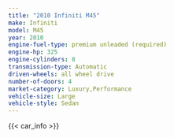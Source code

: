```yaml
---
title: "2010 Infiniti M45"
make: Infiniti
model: M45
year: 2010
engine-fuel-type: premium unleaded (required)
engine-hp: 325
engine-cylinders: 8
transmission-type: Automatic
driven-wheels: all wheel drive
number-of-doors: 4
market-category: Luxury,Performance
vehicle-size: Large
vehicle-style: Sedan
---
```


{{< car_info >}}
